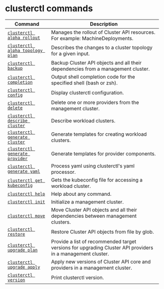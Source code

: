 # clusterctl commands

| Command                                                                      | Description                                                                                                |
|------------------------------------------------------------------------------|------------------------------------------------------------------------------------------------------------|
| [`clusterctl alpha rollout`](alpha-rollout.md)                               | Manages the rollout of Cluster API resources. For example: MachineDeployments.                             |
| [`clusterctl alpha topology plan`](alpha-topology-plan.md)                   | Describes the changes to a cluster topology for a given input.                                             |
| [`clusterctl backup`](additional-commands.md#clusterctl-backup)              | Backup Cluster API objects and all their dependencies from a management cluster.                           |
| [`clusterctl completion`](completion.md)                                     | Output shell completion code for the specified shell (bash or zsh).                                        |
| [`clusterctl config`](additional-commands.md#clusterctl-config-repositories) | Display clusterctl configuration.                                                                          |
| [`clusterctl delete`](delete.md)                                             | Delete one or more providers from the management cluster.                                                  |
| [`clusterctl describe cluster`](describe-cluster.md)                         | Describe workload clusters.                                                                                |
| [`clusterctl generate cluster`](generate-cluster.md)                         | Generate templates for creating workload clusters.                                                         |
| [`clusterctl generate provider`](generate-provider.md)                       | Generate templates for provider components.                                                                |
| [`clusterctl generate yaml`](generate-yaml.md)                               | Process yaml using clusterctl's yaml processor.                                                            |
| [`clusterctl get kubeconfig`](get-kubeconfig.md)                             | Gets the kubeconfig file for accessing a workload cluster.                                                 |
| [`clusterctl help`](additional-commands.md#clusterctl-help)                  | Help about any command.                                                                                    |
| [`clusterctl init`](init.md)                                                 | Initialize a management cluster.                                                                           |
| [`clusterctl move`](move.md)                                                 | Move Cluster API objects and all their dependencies between management clusters.                           |
| [`clusterctl restore`](additional-commands.md#clusterctl-restore)            | Restore Cluster API objects from file by glob.                                                             |
| [`clusterctl upgrade plan`](upgrade.md#upgrade-plan)                         | Provide a list of recommended target versions for upgrading Cluster API providers in a management cluster. |
| [`clusterctl upgrade apply`](upgrade.md#upgrade-apply)                       | Apply new versions of Cluster API core and providers in a management cluster.                              |
| [`clusterctl version`](additional-commands.md#clusterctl-version)            | Print clusterctl version.                                                                                  |
